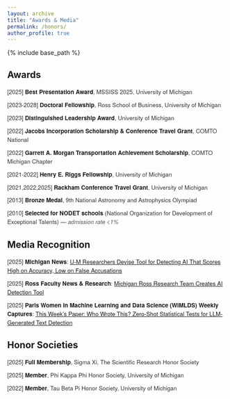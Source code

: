 ```yaml
---
layout: archive
title: "Awards & Media"
permalink: /honors/
author_profile: true
---
```


{% include base_path %}

<style>
  ul.custom-honors {
    list-style-type: none;
    padding-left: 0;
    font-size: 0.95em;
    font-family: 'Helvetica Neue', 'Segoe UI', sans-serif;
    color: #333;
  }

  ul.custom-honors li {
    margin-bottom: 0.75em;
    line-height: 1.5em;
  }

  ul.custom-honors li strong {
    color: #1a1a1a;
    font-weight: 600;
  }

  ul.custom-honors li em {
    color: #555;
  }
</style>


<h2>Awards</h2>
<ul class="custom-honors">
  <li>[2025] <strong>Best Presentation Award</strong>, MSSISS 2025, University of Michigan</li>
  <li>[2023-2028] <strong>Doctoral Fellowship</strong>, Ross School of Business, University of Michigan</li>
  <li>[2023] <strong>Distinguished Leadership Award</strong>, University of Michigan</li>
  <li>[2022] <strong>Jacobs Incorporation Scholarship & Conference Travel Grant</strong>, COMTO National</li>
  <li>[2022] <strong>Garrett A. Morgan Transportation Achievement Scholarship</strong>, COMTO Michigan Chapter</li>
  <li>[2021-2022] <strong>Henry E. Riggs Fellowship</strong>, University of Michigan</li>
  <li>[2021,2022,2025] <strong>Rackham Conference Travel Grant</strong>, University of Michigan</li>
  <li>[2013] <strong>Bronze Medal</strong>, 9th National Astronomy and Astrophysics Olympiad</li>
  <li>[2010] <strong>Selected for NODET schools</strong> (National Organization for Development of Exceptional Talents) — <em>admission rate &lt;1%</em></li>
</ul>

<h2>Media Recognition</h2>
<ul class="custom-honors">
<li> [2025] <strong>Michigan News</strong>: <a href="https://news.umich.edu/u-m-researchers-devise-tool-for-detecting-ai-that-scores-high-on-accuracy-low-on-false-accusations/" target="_blank" rel="noopener noreferrer">
  U-M Researchers Devise Tool for Detecting AI That Scores High on Accuracy, Low on False Accusations
</a>
<br />
<li> [2025] <strong>Ross Faculty News & Research</strong>:  <a href="https://michiganross.umich.edu/news/michigan-ross-research-team-creates-ai-detection-tool" target="_blank" rel="noopener noreferrer">
  Michigan Ross Research Team Creates AI Detection Tool
</a>
<br />
<li> [2025] <strong>Paris Women in Machine Learning and Data Science (WiMLDS) Weekly Captures</strong>: 
    <a href="https://www.linkedin.com/posts/wimldsparis_this-weeks-paper-who-wrote-this-zero-shot-activity-7285981721320161280-0rnK?utm_source=share&utm_medium=member_desktop&rcm=ACoAABXo1hIB_qHG8jNq08QIL0vjFy3vbOtWva4" 
       target="_blank" 
       rel="noopener noreferrer">
      This Week’s Paper: Who Wrote This? Zero-Shot Statistical Tests for LLM-Generated Text Detection
    </a>
    <br />
</ul>


<h2>Honor Societies</h2>
<ul class="custom-honors">
   <li>[2025] <strong>Full Membership</strong>, Sigma Xi, The Scientific Research Honor Society</li>
   <li>[2025] <strong>Member</strong>, Phi Kappa Phi Honor Society, University of Michigan</li>
   <li> [2022] <strong>Member</strong>, Tau Beta Pi Honor Society, University of Michigan</li>
</ul>

